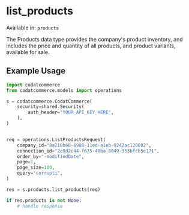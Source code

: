 # list_products
Available in: `products`

The Products data type provides the company's product inventory, and includes the price and quantity of all products, and product variants, available for sale.

## Example Usage
```python
import codatcommerce
from codatcommerce.models import operations

s = codatcommerce.CodatCommerce(
    security=shared.Security(
        auth_header="YOUR_API_KEY_HERE",
    ),
)


req = operations.ListProductsRequest(
    company_id="8a210b68-6988-11ed-a1eb-0242ac120002",
    connection_id="2e9d2c44-f675-40ba-8049-353bfcb5e171",
    order_by="-modifiedDate",
    page=1,
    page_size=100,
    query="corrupti",
)

res = s.products.list_products(req)

if res.products is not None:
    # handle response
```